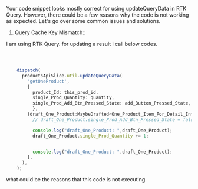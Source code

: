 



Your code snippet looks mostly correct for using updateQueryData in RTK Query. However, there could be a few reasons why the code is not working as expected. Let's go over some common issues and solutions.

1. Query Cache Key Mismatch::



I am using RTK Query. for updating a result i call below codes.

```ts



    dispatch(
      productsApiSlice.util.updateQueryData(
        'getOneProduct',
        {
          product_Id: this_prod_id,
          single_Prod_Quantity: quantity,
          single_Prod_Add_Btn_Pressed_State: add_Button_Pressed_State,
          },
        (draft_One_Product:MaybeDrafted<One_Product_Item_For_Detail_Interface>) => {
          // draft_One_Product.single_Prod_Add_Btn_Pressed_State = false;

          console.log("draft_One_Product: ",draft_One_Product);
          draft_One_Product.single_Prod_Quantity += 1;


          console.log("draft_One_Product: ",draft_One_Product);
        },
      ),
    );


```
what could be the reasons that this code is not executing.
